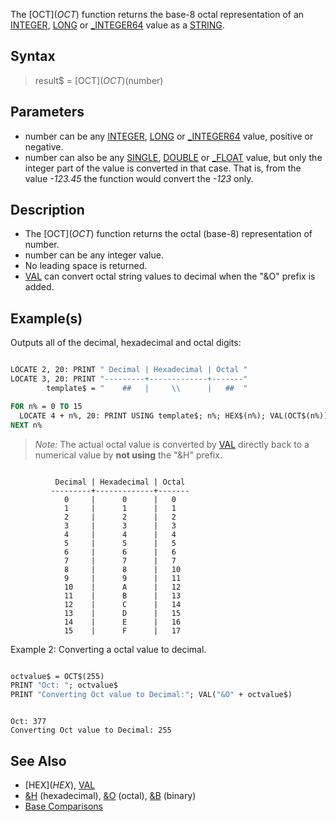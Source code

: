 The [OCT$](OCT$) function returns the base-8 octal representation of an [INTEGER](INTEGER), [LONG](LONG) or [_INTEGER64](_INTEGER64) value as a [STRING](STRING).

## Syntax

> result$ = [OCT$](OCT$)(number)

## Parameters

* number can be any [INTEGER](INTEGER), [LONG](LONG) or [_INTEGER64](_INTEGER64) value, positive or negative.
* number can also be any [SINGLE](SINGLE), [DOUBLE](DOUBLE) or [_FLOAT](_FLOAT) value, but only the integer part of the value is converted in that case. That is, from the value *-123.45* the function would convert the *-123* only.

## Description

* The [OCT$](OCT$) function returns the octal (base-8) representation of number.
* number can be any integer value.
* No leading space is returned.
* [VAL](VAL) can convert octal string values to decimal when the "&O" prefix is added.

## Example(s)

Outputs all of the decimal, hexadecimal and octal digits:

```vb

LOCATE 2, 20: PRINT " Decimal | Hexadecimal | Octal "
LOCATE 3, 20: PRINT "---------+-------------+-------"
        template$ = "    ##   |     \\      |   ##  "

FOR n% = 0 TO 15
  LOCATE 4 + n%, 20: PRINT USING template$; n%; HEX$(n%); VAL(OCT$(n%))
NEXT n%


```

> *Note:* The actual octal value is converted by [VAL](VAL) directly back to a numerical value by **not using** the "&H" prefix.

```text

          Decimal | Hexadecimal | Octal 
         ---------+-------------+-------
            0     |      0      |   0   
            1     |      1      |   1   
            2     |      2      |   2   
            3     |      3      |   3   
            4     |      4      |   4   
            5     |      5      |   5   
            6     |      6      |   6   
            7     |      7      |   7   
            8     |      8      |   10  
            9     |      9      |   11  
            10    |      A      |   12  
            11    |      B      |   13  
            12    |      C      |   14  
            13    |      D      |   15  
            14    |      E      |   16  
            15    |      F      |   17  

```

Example 2: Converting a octal value to decimal.

```vb

octvalue$ = OCT$(255)
PRINT "Oct: "; octvalue$
PRINT "Converting Oct value to Decimal:"; VAL("&O" + octvalue$)

```

```text

Oct: 377
Converting Oct value to Decimal: 255

```

## See Also

* [HEX$](HEX$), [VAL](VAL)
* [&H](&H) (hexadecimal), [&O](&O) (octal), [&B](&B) (binary)
* [Base Comparisons](Base-Comparisons)

